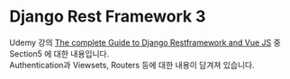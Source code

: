 # Django Rest Framework 3
Udemy 강의 [The complete Guide to Django Restframework and Vue JS](https://www.udemy.com/share/1020543@rV7G9AiwMifopLQ7QzL8v8yaJTppNWa2doAzkATEqIKLOL_jhWZvzluHF-IBtihHPw==/)
중 Section5 에 대한 내용입니다. <br>
Authentication과 Viewsets, Routers 등에 대한 내용이 담겨져 있습니다.

